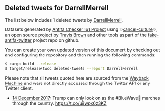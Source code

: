 ## Deleted tweets for DarrellMerrell

The list below includes 1 deleted tweets by
[DarrellMerrell](https://twitter.com/DarrellMerrell).



Datasets generated by [Antifa Checker 161 Project](https://twitter.com/antifacheck161) using ✨[cancel-culture](https://github.com/travisbrown/cancel-culture)✨, an open source project by 
[Travis Brown](https://twitter.com/travisbrown) and other tools as part of the 
[fake-antifa-twitter](https://github.com/antifacheck161/fake-antifa-twitter) project repo on github.

You can create your own updated version of this document by checking out and configuring the
repository and then running the following commands:

```bash
$ cargo build --release
$ target/release/twcc deleted-tweets --report DarrellMerrell
```

Please note that all tweets quoted here are sourced from the
[Wayback Machine](https://web.archive.org) and were not directly accessed through the Twitter API or
any Twitter client.

* [14 December 2017](https://web.archive.org/web/20171214015400/https://twitter.com/DarrellMerrell/status/941124080404779008): Trump can only look on as the #BlueWave🌊 marches through the country. https://t.co/uBwpx6z3KZ <!--941124080404779008-->
